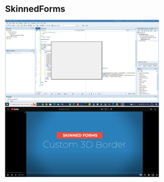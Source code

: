 # SkinnedForms
![Screenshot1](Screenshot1.PNG)
[![Watch the video](youtube.PNG)](https://www.youtube.com/watch?v=wnCzPSCTJYw)